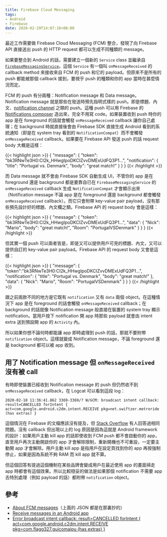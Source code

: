 ```yaml
---
title: Firebase Cloud Messaging
tags: 
- Android
- Firebase
date: 2020-02-29T14:07:18+08:00
---
```



最近工作需要做 Firebase Cloud Messaging (FCM) 整合，發現了向 Firebase API 直接送出 push 的 HTTP request 都可以生成不同種類的 message。

如果要整合到 Android 的話，需要建立一個新的 `Service` class 並繼承自 [`FirebaseMessagingService`](https://firebase.google.com/docs/reference/android/com/google/firebase/messaging/FirebaseMessagingService)。這個 `Service` 有一個叫 `onMessageReceived` 的 callback method 來接收來自 FCM 的 push 和它的 payload。但原來不是所有的 push 都能被那個 callback 接到，要視乎 push 的種類和你的 app 當時在甚麼情況而定。

<!-- more -->

FCM 的 push 有分兩種：Notification message 和 Data message。Notification message 就是那些在發送時預先指明式樣的 push。即是標題、內文、[notification channel](https://developer.android.com/training/notify-user/channels) 之類的 push。這種 push 可以用 Firebase 的 [Notifications composer](https://console.firebase.google.com/u/0/project/_/notification) 造出來，完全不用寫 code。如果裝置收到 push 時你的 app 是在 foreground 的話就會觸發 `onMessageReceived` callback 讓你自己處理；在 background 時就直接後會由 Firebase SDK 直接生成 Android 看到的系統通知（即是在 system tray 看到的 `NotificationCompat`）而不會觸發 `onMessageReceived` callback。如果要在 Firebase API 發送 push 的話 request body 大概是這樣：

{{< highlight json >}}
{
  "message": {
    "token": "bk3RNwTe3H0:CI2k_HHwgIpoDKCIZvvDMExUdFQ3P1...",
    "notification": {
      "title": "Portugal vs. Denmark",
      "body": "great match!"
    }
  }
}
{{< /highlight >}}

而 Data message 就不會由 Firebase SDK 自動生成 UI，不管你的 app 是在 foreground 還是 background 都是要靠自已在 `FirebaseMessagingService` 的 `onMessageReceived` callback 生成 `NotificationCompat` 才會顯示出來（Notification message 不論 app 是在 foreground 還是 background 都會觸發 `onMessageReceived` callback）。而它只會附帶 key-value pair payload，沒有那些預先設計好的標題、內文欄之類。Firebase API 的 request body 會是這樣：

{{< highlight json >}}
{
  "message": {
    "token": "bk3RNwTe3H0:CI2k_HHwgIpoDKCIZvvDMExUdFQ3P1...",
    "data": {
      "Nick": "Mario",
      "body": "great match!",
      "Room": "PortugalVSDenmark"
    }
  }
}
{{< /highlight >}}

但其實一個 push 可以兩者皆是，即是又可以提供用戶可見的標題、內文，又可以提供自訂的 key-value pair payload。Firebase API 的 request body 又會是這樣：

{{< highlight json >}}
{
  "message": {
    "token":"bk3RNwTe3H0:CI2k_HHwgIpoDKCIZvvDMExUdFQ3P1...",
    "notification": {
      "title": "Portugal vs. Denmark",
      "body": "great match!"
    },
    "data": {
      "Nick": "Mario",
      "Room": "PortugalVSDenmark"
    }
  }
}
{{< /highlight >}}

跟之前兩款不同的地方是它既有 `notification` 又有 `data` 兩個 object。在這種情況下 app 是在 foreground 的話會觸發 `onMessageReceived` callback；在 background 的話就像 Notification message 般直接在裝置的 system tray 顯示 notification。當用戶按下 notification 開 app 時那些 payload 就會由 intent extra 送到預設開 app 的 `Activity` 內。

所以如果你想不論何時都能讓 app 即時處理到 push 的話，那就不要附帶 `notification` object。這樣就變成 Notification message，不論 foreground 還是 background 都可以被 app 收到。

## 用了 Notification message 但 `onMessageReceived` 沒有被 call

有時即使裝置已經收到 Notification message 的 push 但仍然收不到 `onMessageReceived` callback，在 Logcat 可以看到這段 log：

```
2020-02-18 11:36:41.862 3369-3369/? W/GCM: broadcast intent callback: result=CANCELLED forIntent { act=com.google.android.c2dm.intent.RECEIVE pkg=net.swiftzer.metroride (has extras) }
```

這個情況在 Firebase 的文檔應該沒有提及，但 [Stack Overflow](https://stackoverflow.com/a/53404817) 有人回答過相同問題。沒有 callback 但出現以上的 log 原因是因為這就是 Android framework 的設計：如果用戶主動 kill app 的話即使收到 FCM push 都不會啟動你的 app，直至用戶再次主動開啟你的 app 才會解除限制，重新開機也不可重設，一定要主動開 app 才會解除。用戶主動 kill app 是指用戶在設定頁找到你的 app 再按強制停止，如果是因為系統不夠 RAM 而 kill app 就不算。

但這個回答有提過這個機制在某些品牌會變成用戶在最近使用 app 的畫面掃走 app 時都會有這個效果。所以比較穏妥的做法是如果那個 notification 不需要 app 去特別處理（例如 payload 的話）都附帶 `notification` object。

## 參考

- [About FCM messages](https://firebase.google.com/docs/cloud-messaging/concept-options)（上面的 JSON 都是在那裏抄的）
- [Receive messages in an Android app](https://firebase.google.com/docs/cloud-messaging/android/receive)
- [Error broadcast intent callback: result=CANCELLED forIntent { act=com.google.android.c2dm.intent.RECEIVE pkg=com.flagg327.guicomaipu (has extras) }](https://stackoverflow.com/questions/39480931/error-broadcast-intent-callback-result-cancelled-forintent-act-com-google-and)
